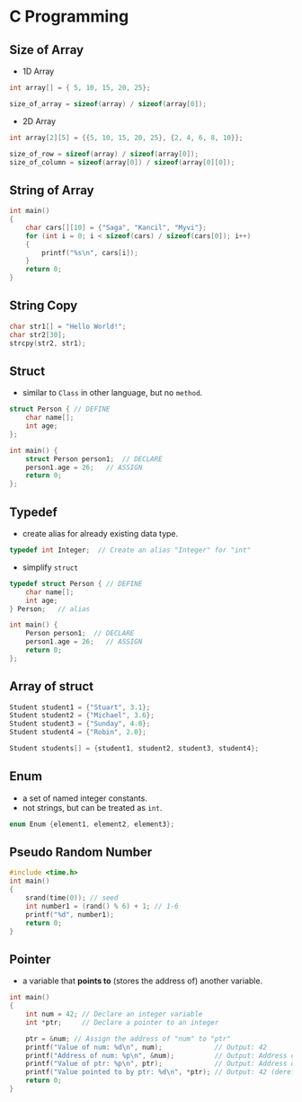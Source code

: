 # C Programming

## Size of Array

- 1D Array

```c
int array[] = { 5, 10, 15, 20, 25};

size_of_array = sizeof(array) / sizeof(array[0]);
```

- 2D Array

```c
int array[2][5] = {{5, 10, 15, 20, 25}, {2, 4, 6, 8, 10}};

size_of_row = sizeof(array) / sizeof(array[0]);
size_of_column = sizeof(array[0]) / sizeof(array[0][0]);
```

## String of Array

```c
int main()
{
    char cars[][10] = {"Saga", "Kancil", "Myvi"};
    for (int i = 0; i < sizeof(cars) / sizeof(cars[0]); i++)
    {
        printf("%s\n", cars[i]);
    }
    return 0;
}
```

## String Copy

```c
char str1[] = "Hello World!";
char str2[30];
strcpy(str2, str1);
```

## Struct

- similar to `Class` in other language, but no `method`.

```c
struct Person { // DEFINE
    char name[];
    int age;
};

int main() {
    struct Person person1;  // DECLARE
    person1.age = 26;   // ASSIGN
    return 0;
};
```

## Typedef

- create alias for already existing data type.

```c
typedef int Integer;  // Create an alias "Integer" for "int"
```

- simplify `struct`

```c
typedef struct Person { // DEFINE
    char name[];
    int age;
} Person;   // alias

int main() {
    Person person1;  // DECLARE
    person1.age = 26;   // ASSIGN
    return 0;
};
```

## Array of struct

```c
Student student1 = {"Stuart", 3.1};
Student student2 = {"Michael", 3.6};
Student student3 = {"Sunday", 4.0};
Student student4 = {"Robin", 2.0};

Student students[] = {student1, student2, student3, student4};
```

## Enum

- a set of named integer constants.
- not strings, but can be treated as `int`.

```c
enum Enum {element1, element2, element3};
```

## Pseudo Random Number

```c
#include <time.h>
int main()
{
    srand(time(0)); // seed
    int number1 = (rand() % 6) + 1; // 1-6
    printf("%d", number1);
    return 0;
}
```

## Pointer

- a variable that **points to** (stores the address of) another variable.

```c
int main()
{
    int num = 42; // Declare an integer variable
    int *ptr;     // Declare a pointer to an integer

    ptr = &num; // Assign the address of "num" to "ptr"
    printf("Value of num: %d\n", num);             // Output: 42
    printf("Address of num: %p\n", &num);          // Output: Address of num (e.g., 0x7ffdfb4c)
    printf("Value of ptr: %p\n", ptr);             // Output: Address of num (same as above)
    printf("Value pointed to by ptr: %d\n", *ptr); // Output: 42 (dereferencing)
    return 0;
}
```
